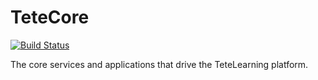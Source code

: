 TeteCore
========
[![Build Status](https://travis-ci.org/tetelearning/TeteCore.svg?branch=master)](https://travis-ci.org/tetelearning/TeteCore)

The core services and applications that drive the TeteLearning platform.